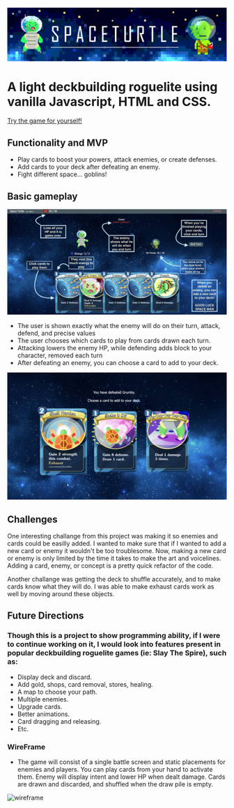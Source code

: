 ![spaceTurtle](./ghread.png)
# A light deckbuilding roguelite using vanilla Javascript, HTML and CSS.
[Try the game for yourself!](https://kunzels.github.io/SpaceTurtle/)
## Functionality and MVP

  * Play cards to boost your powers, attack enemies, or create defenses.
  * Add cards to your deck after defeating an enemy.    
  * Fight different space... goblins! 

## Basic gameplay

![howTo](./howTo.png)

* The user is shown exactly what the enemy will do on their turn, attack, defend, and precise values
* The user chooses which cards to play from cards drawn each turn. 
* Attacking lowers the enemy HP, while defending adds block to your character, removed each turn
* After defeating an enemy, you can choose a card to add to your deck.

![addCard](./addCard.png)

## Challenges

One interesting challange from this project was making it so enemies and cards could be easilly added. I wanted to make sure that if I wanted to add a new card or enemy it wouldn't be too troublesome.  Now, making a new card or enemy is only limited by the time it takes to make the art and voicelines. Adding a card, enemy, or concept is a pretty quick refactor of the code.

Another challange was getting the deck to shuffle accurately, and to make cards know what they will do.  I was able to make exhaust cards work as well by moving around these objects.  
<!-- ```javascript
let enemy = {
        name: "Grumby", maxHealth: 40, hitPoints: 40, defense: 0, strength: 0, vulnerable: 0, weak: 0, moves: [
            { name: 'Bop', impact: "attack", attack: 6, sound:`./src/sounds/grumbyAttack` },
            { name: 'Cower', impact: "defend", defense: 6, sound:`./src/sounds/grumbyDefend` }
        ]}
    const enemies = [
        { name: "Grumby's Older Brother, Charles", 
                    maxHealth: 60, 
                    hitPoints: 60, 
                    defense: 0, 
                    strength: 0, 
                    vulnerable: 0, 
                    weak: 0,           
                    moves: [
                        { name: "'Where's my brudda?'", impact: "defend", defense: 15 },
                        { name: "'I'm bop ya!'", impact: "attack", attack: 8 },
                        { name: "'I'm smash ya!'", impact: "attack", attack: 12 },
                        { name: "'I'm take a break!'", impact: "defend", defense: 10 }
                    ]
        },
        { name: "The Goblin Kings Assassin",
                maxHealth: 120,
                hitPoints: 120,
                defense: 0,
                strength: 0,
                vulnerable: 0,
                weak: 0,
                moves: [
                    {name: "'You've been causing problems...'", impact: "embolden", defense: 15, gainStrength: 1 },
                    {name: "'Sharpening my blades...'", impact: "embolden", defense: 5, gainStrength: 2 },
                    {name: "'You will pay for your incursion...'", impact: "embiggen", attack: 1, gainStrength: 1 },
                    {name: "'These blades only get stronger...'", impact: "embiggen", attack: 1, gainStrength: 1 },
                    {name: "' Better run kid...'", impact: "embiggen", attack: 1, gainStrength: 1 },
                    {name: "' huh...'", impact: "defend", defense: 20 }
                ]
        },
``` -->

## Future Directions
    
  ### Though this is a project to show programming ability, if I were to continue working on it, I would look into features present in popular deckbuilding roguelite games (ie: Slay The Spire), such as: 

  * Display deck and discard.
  * Add gold, shops, card removal, stores, healing.
  * A map to choose your path.
  * Multiple enemies.
  * Upgrade cards.
  * Better animations.
  * Card dragging and releasing.
  * Etc.

### WireFrame
  * The game will consist of a single battle screen and static placements for enemies and players. You can play cards from your hand to activate them. Enemy will display intent and lower HP when dealt damage. Cards are drawn and discarded, and shuffled when the draw pile is empty. 

![wireframe](./turtle.png)
